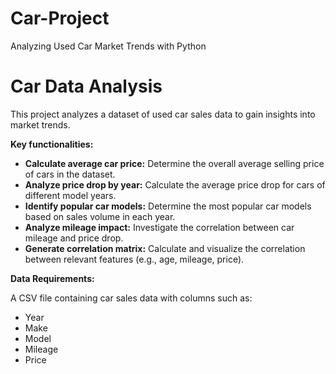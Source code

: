 # Car-Project
Analyzing Used Car Market Trends with Python

# Car Data Analysis

This project analyzes a dataset of used car sales data to gain insights into market trends.

**Key functionalities:**

* **Calculate average car price:** Determine the overall average selling price of cars in the dataset.
* **Analyze price drop by year:** Calculate the average price drop for cars of different model years.
* **Identify popular car models:** Determine the most popular car models based on sales volume in each year.
* **Analyze mileage impact:** Investigate the correlation between car mileage and price drop.
* **Generate correlation matrix:** Calculate and visualize the correlation between relevant features (e.g., age, mileage, price).

**Data Requirements:**

A CSV file containing car sales data with columns such as:

* Year
* Make
* Model
* Mileage
* Price
